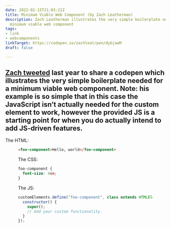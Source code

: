 ```yaml
---
date: 2022-02-15T21:03:21Z
title: Minimum Viable Web Component (by Zach Leatherman)
description: Zach Leatherman illustrates the very simple boilerplate needed for a
  minimum viable web component
tags:
- link
- webcomponents
linkTarget: https://codepen.io/zachleat/pen/dyGjawM
draft: false

---
```

[Zach tweeted](https://twitter.com/zachleat/status/1282807913501859841) last year to share a codepen which illustrates the very simple boilerplate needed for a minimum viable web component. Note: his example is so simple that in this case the JavaScript isn’t actually needed for the custom element to work, however the provided JS is a starting point for when you do actually intend to add JS-driven features.
---

The HTML: 

<figure>
  
``` html
<foo-component>Hello, world</foo-component>
```
  
The CSS: 
  
``` css
foo-component {
  font-size: 4em;
}
```
  
The JS: 
  
``` js
customElements.define("foo-component", class extends HTMLElement {
  constructor() {
    super();
    // Add your custom functionality.
  }
});
```

</figure